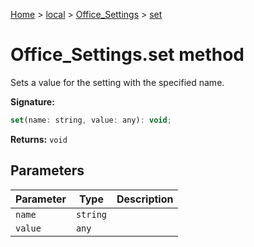 [Home](./index) &gt; [local](local.md) &gt; [Office\_Settings](local.office_settings.md) &gt; [set](local.office_settings.set.md)

# Office\_Settings.set method

Sets a value for the setting with the specified name.

**Signature:**
```javascript
set(name: string, value: any): void;
```
**Returns:** `void`

## Parameters

|  Parameter | Type | Description |
|  --- | --- | --- |
|  `name` | `string` |  |
|  `value` | `any` |  |

